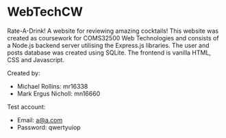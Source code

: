 # WebTechCW

Rate-A-Drink! A website for reviewing amazing cocktails! This website was created as coursework for COMS32500
Web Technologies and consists of a Node.js backend server utilising the Express.js libraries. The user and
posts database was created using SQLite. The frontend is vanilla HTML, CSS and Javascript.

Created by:
 - Michael Rollins: mr16338
 - Mark Ergus Nicholl: mn16660

Test account:
 - Email: a@a.com
 - Password: qwertyuiop